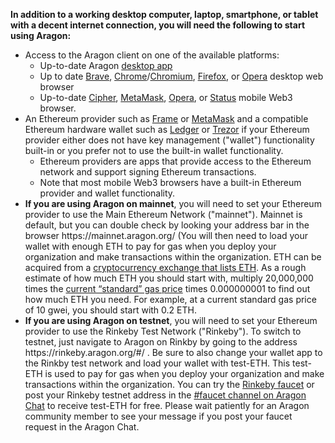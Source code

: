<p>
	<strong>In addition to a working desktop computer, laptop, smartphone, or tablet with a decent internet connection, you will need the following to start using Aragon:</strong>
</p>
<ul>
	<li>Access to the Aragon client on one of the available platforms:<br>
	<ul>
		<li>Up-to-date Aragon <a href="https://github.com/aragon/aragon-desktop/releases" target="_blank">desktop app</a> </li>
		<li>Up to date <a href="https://brave.com/" target="_blank">Brave</a>, <a href="https://www.google.com/chrome/" target="_blank">Chrome</a>/<a href="https://www.chromium.org/getting-involved/download-chromium" target="_blank">Chromium</a>, <a href="https://www.mozilla.org/firefox/" target="_blank">Firefox</a>, or <a href="https://www.opera.com/download" target="_blank">Opera</a> desktop web browser</li>
		<li>Up-to-date <a href="https://www.cipherbrowser.com/" target="_blank">Cipher</a>, <a href="https://metamask.io" target="_blank">MetaMask</a>, <a href="https://www.opera.com/crypto" target="_blank">Opera</a>, or <a href="https://status.im/" target="_blank">Status</a> mobile Web3 browser.</li>
	</ul>
	</li>
	<li>An Ethereum provider such as <a href="https://frame.sh/" target="_blank">Frame</a> or <a href="https://metamask.io/" target="_blank">MetaMask</a> and a compatible Ethereum hardware wallet such as <a href="https://www.ledger.com/" target="_blank">Ledger</a> or <a href="https://trezor.io/" target="_blank">Trezor</a> if your Ethereum provider either does not have key management ("wallet") functionality built-in or you prefer not to use the built-in wallet functionality.
	<ul>
		<li>Ethereum providers are apps that provide access to the Ethereum network and support signing Ethereum transactions.</li>
		<li>Note that most mobile Web3 browsers have a built-in Ethereum provider and wallet functionality.</li>
	</ul>
	</li>
	<li><strong>If you are using Aragon on mainnet</strong>, you will need to set your Ethereum provider to use the Main Ethereum Network ("mainnet"). Mainnet is default, but you can double check by looking your address bar in the browser https://mainnet.aragon.org/ (You will then need to load your wallet with enough ETH to pay for gas when you deploy your organization and make transactions within the organization. ETH can be acquired from a <a href="https://docs.ethhub.io/using-ethereum/how-to-buy-ether/" target="_blank">cryptocurrency exchange that lists ETH</a>. As a rough estimate of how much ETH you should start with, multiply 20,000,000 times the <a href="https://ethgasstation.info/" target="_blank">current “standard” gas price</a> times 0.000000001 to find out how much ETH you need. For example, at a current standard gas price of 10 gwei, you should start with 0.2 ETH.</li>
	<li><strong>If you are using Aragon on testnet</strong>, you will need to set your Ethereum provider to use the Rinkeby Test Network ("Rinkeby"). To switch to testnet, just navigate to Aragon on Rinkby by going to the address https://rinkeby.aragon.org/#/ . Be sure to also change your wallet app to the Rinkby test network and load your wallet with test-ETH. This test-ETH is used to pay for gas when you deploy your organization and make transactions within the organization. You can try the <a href="https://faucet.rinkeby.io/" target="_blank">Rinkeby faucet</a> or post your Rinkeby testnet address in the <a href="https://aragon.chat/faucet" target="_blank">#faucet channel on Aragon Chat</a> to receive test-ETH for free. Please wait patiently for an Aragon community member to see your message if you post your faucet request in the Aragon Chat.</li>
</ul>
